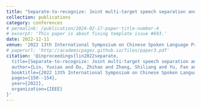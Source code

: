 ```yaml
---
title: "Separate-to-recognize: Joint multi-target speech separation and speech recognition for speaker-attributed ASR"
collection: publications
category: conferences
# permalink: /publication/2024-02-17-paper-title-number-4
# excerpt: 'This paper is about fixing template issue #693.'
date: 2022-12-11
venue: '2022 13th International Symposium on Chinese Spoken Language Processing (ISCSLP)'
# paperurl: 'http://academicpages.github.io/files/paper3.pdf'
citation: '@inproceedings{lin2022separate,
  title={Separate-to-recognize: Joint multi-target speech separation and speech recognition for speaker-attributed ASR},
  author={Lin, Yuxiao and Du, Zhihao and Zhang, Shiliang and Yu, Fan and Zhao, Zhou and Wu, Fei},
  booktitle={2022 13th International Symposium on Chinese Spoken Language Processing (ISCSLP)},
  pages={150--154},
  year={2022},
  organization={IEEE}
}'
---
```

 